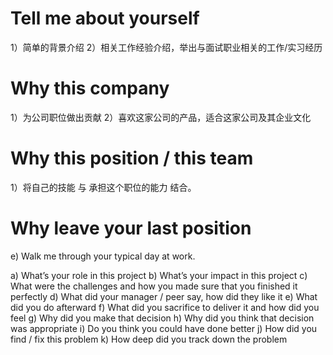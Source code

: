 # Tell me about yourself
1）简单的背景介绍
2）相关工作经验介绍，举出与面试职业相关的工作/实习经历

# Why this company
1）为公司职位做出贡献
2）喜欢这家公司的产品，适合这家公司及其企业文化

# Why this position / this team
1）将自己的技能 与 承担这个职位的能力 结合。

# Why leave your last position



e)        Walk me through your typical day at work.

a)        What’s your role in this project
b)        What’s your impact in this project
c)        What were the challenges and how you made sure that you finished it perfectly
d)        What did your manager / peer say, how did they like it
e)        What did you do afterward
f)        What did you sacrifice to deliver it and how did you feel
g)        Why did you make that decision
h)        Why did you think that decision was appropriate
i)        Do you think you could have done better
j)        How did you find / fix this problem
k)        How deep did you track down the problem